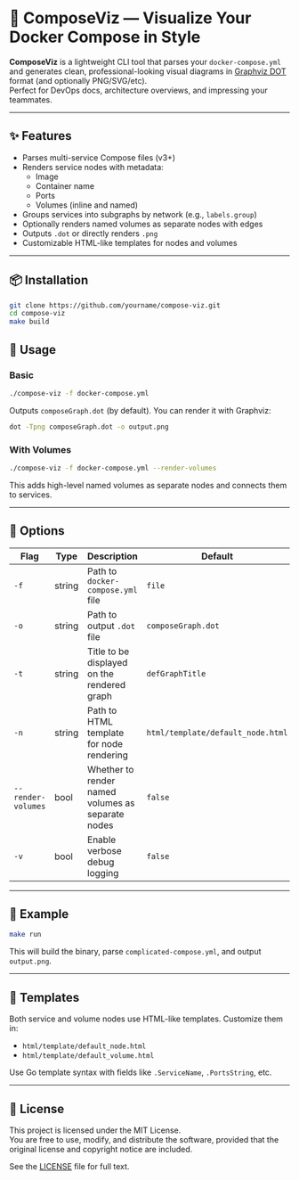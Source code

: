 # 🐳 ComposeViz — Visualize Your Docker Compose in Style

**ComposeViz** is a lightweight CLI tool that parses your `docker-compose.yml` and generates clean, professional-looking visual diagrams in [Graphviz DOT](https://graphviz.org/) format (and optionally PNG/SVG/etc).  
Perfect for DevOps docs, architecture overviews, and impressing your teammates.

---

## ✨ Features

- Parses multi-service Compose files (v3+)
- Renders service nodes with metadata:
  - Image
  - Container name
  - Ports
  - Volumes (inline and named)
- Groups services into subgraphs by network (e.g., `labels.group`)
- Optionally renders named volumes as separate nodes with edges
- Outputs `.dot` or directly renders `.png`
- Customizable HTML-like templates for nodes and volumes

---

## 📦 Installation

```bash
git clone https://github.com/yourname/compose-viz.git
cd compose-viz
make build
```

## 🚀 Usage

### Basic

``` bash
./compose-viz -f docker-compose.yml
```

Outputs `composeGraph.dot` (by default). You can render it with Graphviz:

``` bash
dot -Tpng composeGraph.dot -o output.png
```

### With Volumes

``` bash
./compose-viz -f docker-compose.yml --render-volumes
```

This adds high-level named volumes as separate nodes and connects them to services.

---

## 🔧 Options

| Flag               | Type     | Description                                      | Default                          |
|--------------------|----------|--------------------------------------------------|----------------------------------|
| `-f`               | string   | Path to `docker-compose.yml` file               | `file`                           |
| `-o`               | string   | Path to output `.dot` file                      | `composeGraph.dot`               |
| `-t`               | string   | Title to be displayed on the rendered graph     | `defGraphTitle`                  |
| `-n`               | string   | Path to HTML template for node rendering        | `html/template/default_node.html` |
| `--render-volumes` | bool     | Whether to render named volumes as separate nodes | `false`                        |
| `-v`               | bool     | Enable verbose debug logging                    | `false`                          |
---

## 🧪 Example

``` bash
make run
```

This will build the binary, parse `complicated-compose.yml`, and output `output.png`.

---

## 🎨 Templates

Both service and volume nodes use HTML-like templates.
Customize them in:

- `html/template/default_node.html`
- `html/template/default_volume.html`

Use Go template syntax with fields like `.ServiceName`, `.PortsString`, etc.

---

## 📄 License

This project is licensed under the MIT License.  
You are free to use, modify, and distribute the software, provided that the original license and copyright notice are included.

See the [LICENSE](./LICENSE) file for full text.
